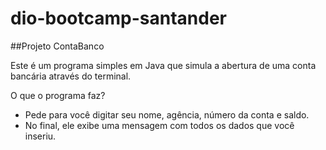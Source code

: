 # dio-bootcamp-santander
##Projeto ContaBanco

Este é um programa simples em Java que simula a abertura de uma conta bancária através do terminal.

O que o programa faz?
*  Pede para você digitar seu nome, agência, número da conta e saldo.
*  No final, ele exibe uma mensagem com todos os dados que você inseriu.
